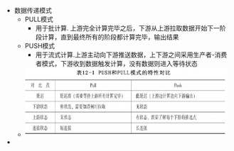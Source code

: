 - 数据传递模式
	- PULL模式
		- 用于批计算. 上游完全计算完毕之后，下游从上游拉取数据开始下一阶段计算，直到最终所有的阶段都计算完毕，输出结果
	- PUSH模式
		- 用于流式计算.上游主动向下游推送数据，上下游之间采用生产者-消费者模式，下游收到数据触发计算，没有数据则进入等待状态
	- ![image.png](../assets/image_1659667153414_0.png)
-